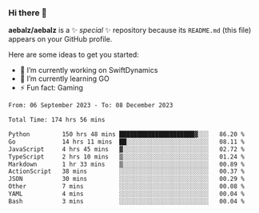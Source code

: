 ### Hi there 👋

**aebalz/aebalz** is a ✨ _special_ ✨ repository because its `README.md` (this file) appears on your GitHub profile.

Here are some ideas to get you started:

- 🔭 I’m currently working on SwiftDynamics
- 🌱 I’m currently learning GO
-  ⚡ Fun fact: Gaming
  
  <!--
- 👯 I’m looking to collaborate on ...
- 🤔 I’m looking for help with ...
- 💬 Ask me about ...
- 📫 How to reach me: ...
- 😄 Pronouns: ...
-->

<!--START_SECTION:waka-->

```txt
From: 06 September 2023 - To: 08 December 2023

Total Time: 174 hrs 56 mins

Python         150 hrs 48 mins █████████████████████▓░░░   86.20 %
Go             14 hrs 11 mins  ██░░░░░░░░░░░░░░░░░░░░░░░   08.11 %
JavaScript     4 hrs 45 mins   ▓░░░░░░░░░░░░░░░░░░░░░░░░   02.72 %
TypeScript     2 hrs 10 mins   ▒░░░░░░░░░░░░░░░░░░░░░░░░   01.24 %
Markdown       1 hr 33 mins    ▒░░░░░░░░░░░░░░░░░░░░░░░░   00.89 %
ActionScript   38 mins         ░░░░░░░░░░░░░░░░░░░░░░░░░   00.37 %
JSON           30 mins         ░░░░░░░░░░░░░░░░░░░░░░░░░   00.29 %
Other          7 mins          ░░░░░░░░░░░░░░░░░░░░░░░░░   00.08 %
YAML           4 mins          ░░░░░░░░░░░░░░░░░░░░░░░░░   00.04 %
Bash           3 mins          ░░░░░░░░░░░░░░░░░░░░░░░░░   00.04 %
```

<!--END_SECTION:waka-->
